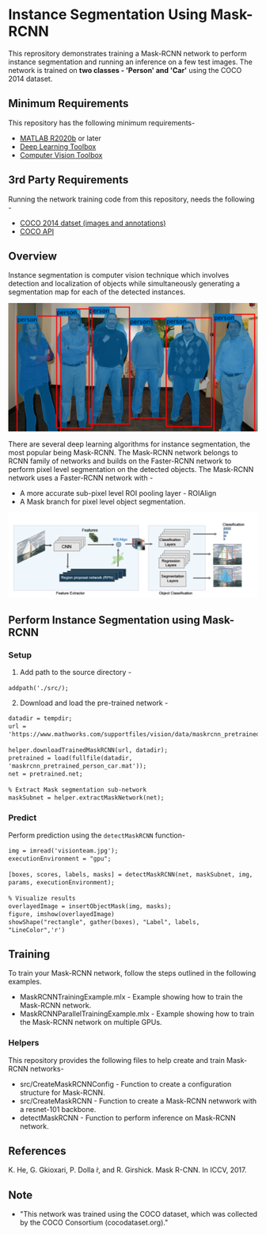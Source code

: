 # Instance Segmentation Using Mask-RCNN

This reprository demonstrates training a Mask-RCNN network to perform instance 
segmentation and running an inference on a few test images. The network is trained 
on **two classes - 'Person' and 'Car'** using the COCO 2014 dataset.

## Minimum Requirements

This repository has the following minimum requirements-

- [MATLAB R2020b](https://uk.mathworks.com/products/matlab.html) or later
- [Deep Learning Toolbox](https://uk.mathworks.com/products/deep-learning.html)
- [Computer Vision Toolbox](https://uk.mathworks.com/products/computer-vision.html)

## 3rd Party Requirements

Running the network training code from this repository, needs the following -


- [COCO 2014 datset (images and annotations)](https://cocodataset.org/#download)
- [COCO API](https://github.com/cocodataset/cocoapi)

## Overview

Instance segmentation is computer vision technique which involves detection and 
localization of objects while simultaneously generating a segmentation map for 
each of the detected instances.

<img src="images/visionteamSeg.png" width=600>

There are several deep learning algorithms for instance segmentation, the most 
popular being Mask-RCNN. The Mask-RCNN network belongs to RCNN family of networks 
and builds on the Faster-RCNN network to perform pixel level segmentation on the
detected objects.
The Mask-RCNN network uses a Faster-RCNN network with - 
- A more accurate sub-pixel level ROI pooling layer - ROIAlign
- A Mask branch for pixel level object segmentation.
<img src="images/maskRCNN.png" width=800>

## Perform Instance Segmentation using Mask-RCNN

### Setup

1. Add path to the source directory -

`addpath('./src/);`

2. Download and load the pre-trained network -

```
datadir = tempdir;
url = 'https://www.mathworks.com/supportfiles/vision/data/maskrcnn_pretrained_person_car.mat';

helper.downloadTrainedMaskRCNN(url, datadir);
pretrained = load(fullfile(datadir, 'maskrcnn_pretrained_person_car.mat'));
net = pretrained.net;

% Extract Mask segmentation sub-network
maskSubnet = helper.extractMaskNetwork(net);
```


### Predict

Perform prediction using the `detectMaskRCNN` function-

```
img = imread('visionteam.jpg');
executionEnvironment = "gpu";

[boxes, scores, labels, masks] = detectMaskRCNN(net, maskSubnet, img, params, executionEnvironment);

% Visualize results
overlayedImage = insertObjectMask(img, masks);
figure, imshow(overlayedImage)
showShape("rectangle", gather(boxes), "Label", labels, "LineColor",'r')

```

## Training

To train your Mask-RCNN network, follow the steps outlined in the following examples.

- MaskRCNNTrainingExample.mlx - Example showing how to train the Mask-RCNN network.
- MaskRCNNParallelTrainingExample.mlx - Example showing how to train the Mask-RCNN network on multiple GPUs.

### Helpers

This repository provides the following files to help create and train Mask-RCNN networks-

- src/CreateMaskRCNNConfig - Function to create a configuration structure for Mask-RCNN.
- src/CreateMaskRCNN - Function to create a Mask-RCNN netwwork with a resnet-101 backbone.
- detectMaskRCNN - Function to perform inference on Mask-RCNN network.

## References

K. He, G. Gkioxari, P. Dolla ́r, and R. Girshick. Mask R-CNN. In ICCV, 2017.

## Note

* "This network was trained using the COCO dataset, which was collected by the COCO Consortium (cocodataset.org)."
